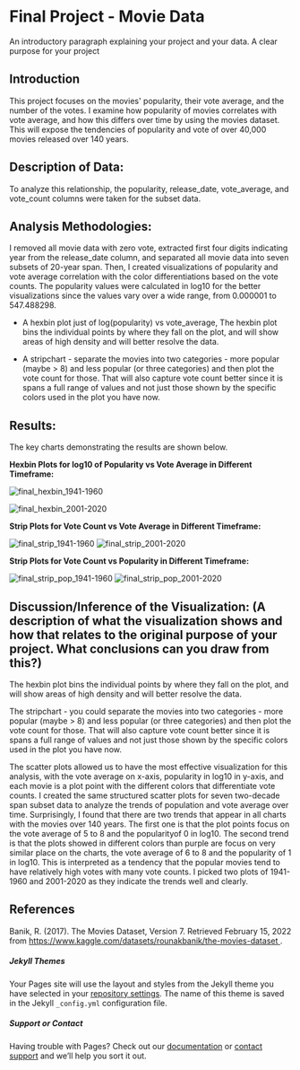 # Final Project - Movie Data

An introductory paragraph explaining your project and your data. 
A clear purpose for your project
## Introduction 
This project focuses on the movies' popularity, their vote average, and the number of the votes. I examine how popularity of movies correlates with vote 
average, and how this differs over time by using the movies dataset. This will expose the tendencies of popularity and vote of over 40,000 movies released over 140 years. 



## Description of Data:
To analyze this relationship, the popularity, release_date, vote_average, and vote_count columns were taken for the subset data. 



## Analysis Methodologies:
I removed all movie data with zero vote, extracted first four digits indicating year from the release_date column, and separated all movie data into seven subsets of 20-year span. 
Then, I created visualizations of popularity and vote average correlation with the color differentiations based on the vote counts. The popularity values were calculated in log10 for the better visualizations since the values vary over a wide range, from 0.000001 to 547.488298. 

- A hexbin plot just of log(popularity) vs vote_average, The hexbin plot bins the individual points by where they fall on the plot, and will show areas of high density and will better resolve the data.

- A stripchart - separate the movies into two categories - more popular (maybe > 8) and less popular (or three categories) and then plot the vote count for those. That will also capture vote count better since it is spans a full range of values and not just those shown by the specific colors used in the plot you have now.



## Results:
The key charts demonstrating the results are shown below.

**Hexbin Plots for log10 of Popularity vs Vote Average in Different Timeframe:**

![final_hexbin_1941-1960](https://user-images.githubusercontent.com/98488324/165655712-c06e7db2-5a98-4960-a04a-30f506d780a5.png)

![final_hexbin_2001-2020](https://user-images.githubusercontent.com/98488324/165655720-d5a716b3-3d0a-4083-8f52-4f00ada2201b.png)


**Strip Plots for Vote Count vs Vote Average in Different Timeframe:**

![final_strip_1941-1960](https://user-images.githubusercontent.com/98488324/165883458-22ecf989-5d68-4e6b-bad3-0f97602995f0.png)
![final_strip_2001-2020](https://user-images.githubusercontent.com/98488324/165883270-004867b3-ecff-446a-b8d2-753f38bb9ff2.png)

**Strip Plots for Vote Count vs Popularity in Different Timeframe:**

![final_strip_pop_1941-1960](https://user-images.githubusercontent.com/98488324/165883324-630ad352-05f6-4fa9-822b-215cd43fec57.png)
![final_strip_pop_2001-2020](https://user-images.githubusercontent.com/98488324/165883306-c8218dfb-f3f3-41a5-9304-ccf080ba69d0.png)



## Discussion/Inference of the Visualization: (A description of what the visualization shows and how that relates to the original purpose of your project. What conclusions can you draw from this?)
The hexbin plot bins the individual points by where they fall on the plot, and will show areas of high density and will better resolve the data.

The stripchart - you could separate the movies into two categories - more popular (maybe > 8) and less popular (or three categories) and then plot the vote count for those. That will also capture vote count better since it is spans a full range of values and not just those shown by the specific colors used in the plot you have now.



The scatter plots allowed us to have the most effective visualization for this analysis, with the vote average on x-axis, popularity in log10 in y-axis, and each movie is a plot point with the different colors that differentiate vote counts. I created the same structured scatter plots for seven two-decade span subset data to analyze the trends of population and vote average over time. 
Surprisingly, I found that there are two trends that appear in all charts with the movies over 140 years. The first one is that the plot points focus on the vote average of 5 to 8 and the popularityof 0 in log10. The second trend is that the plots showed in different colors than purple are focus 
on very similar place on the charts, the vote average of 6 to 8 and the popularity of 1 in log10. This is interpreted as a tendency that the popular movies tend to have relatively high votes with many vote counts. I picked two plots of 1941-1960 and 2001-2020 as they indicate the trends well and clearly. 




## References
Banik, R. (2017). The Movies Dataset, Version 7. Retrieved February 15, 2022 from [ https://www.kaggle.com/datasets/rounakbanik/the-movies-dataset ](https://www.kaggle.com/datasets/rounakbanik/the-movies-dataset).



##### Jekyll Themes
Your Pages site will use the layout and styles from the Jekyll theme you have selected in your [repository settings](https://github.com/r-fukutoku/Project2/settings/pages). The name of this theme is saved in the Jekyll `_config.yml` configuration file.

##### Support or Contact
Having trouble with Pages? Check out our [documentation](https://docs.github.com/categories/github-pages-basics/) or [contact support](https://support.github.com/contact) and we’ll help you sort it out.
